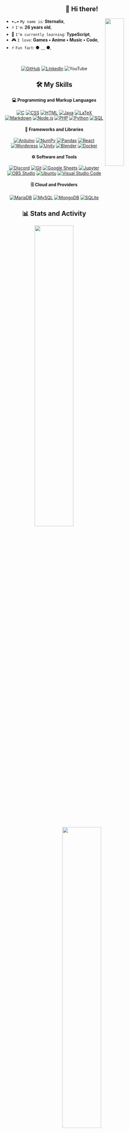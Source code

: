 <h2 align="center">👋 Hi there!</h2>

<img align='right' src='https://media.giphy.com/media/v1.Y2lkPTc5MGI3NjExaTJoZzFvd2c2Zjl1MWx1MXBuNjBxbzhncDhzdGY2ZGRkeWZxY3ViMCZlcD12MV9pbnRlcm5hbF9naWZfYnlfaWQmY3Q9Zw/rIW56mlGblHQo7BBBX/source.gif' width='35%'>  

* •ᴗ• `My name is`: **Sternalix**,
* ⚡ `I'm`: **26 years old**,
* 🌱 `I’m currently learning`: **TypeScript**,
* 🎮  `I love`: **Games • Anime • Music • Code**,
* ⚡ `Fun fact`: ● ﹏ ●,

<br/>

<div align="center">

[![GitHub](https://img.shields.io/badge/github-%23121011.svg?style=for-the-badge&logo=github&logoColor=white)](https://github.com/Sternalix)
[![LinkedIn](https://img.shields.io/badge/linkedin-%230077B5.svg?style=for-the-badge&logo=linkedin&logoColor=white)](https://www.linkedin.com/in/sternalix/)
![YouTube](https://img.shields.io/badge/YouTube-%23FF0000.svg?style=for-the-badge&logo=YouTube&logoColor=white)
</div>

<h2 align="center">🛠️ My Skills</h2>

<h4 align="center">💻  Programming and Markup Languages</h4>

<p align="center">
  <a href="https://github.com/search?q=user%3ADenverCoder1+language%3Ac"><img alt="C" src="https://custom-icon-badges.demolab.com/badge/C-03599C.svg?logo=c-in-hexagon&logoColor=white"></a>
  <a href="https://github.com/search?q=user%3ADenverCoder1+language%3Acss"><img alt="CSS" src="https://img.shields.io/badge/CSS-1572B6.svg?logo=css3&logoColor=white"></a>
  <a href="https://github.com/search?q=user%3ADenverCoder1+language%3Ahtml"><img alt="HTML" src="https://img.shields.io/badge/HTML-E34F26.svg?logo=html5&logoColor=white"></a>
  <a href="https://github.com/search?q=user%3ADenverCoder1+language%3Ajava"><img alt="Java" src="https://custom-icon-badges.demolab.com/badge/Java-007396.svg?logo=java&logoColor=white"></a>
  <a href="https://github.com/search?q=user%3ADenverCoder1+language%3Atex"><img alt="LaTeX" src="https://img.shields.io/badge/LaTeX-008080.svg?logo=LaTeX&logoColor=white"></a>
  <a href="https://github.com/search?q=user%3ADenverCoder1+language%3Amarkdown"><img alt="Markdown" src="https://img.shields.io/badge/Markdown-000000.svg?logo=markdown&logoColor=white"></a>
  <a href="https://github.com/search?q=user%3ADenverCoder1+language%3Ajavascript"><img alt="Node.js" src="https://img.shields.io/badge/Node.js-43853D.svg?logo=node.js&logoColor=white"></a>
  <a href="https://github.com/search?q=user%3ADenverCoder1+language%3Aphp"><img alt="PHP" src="https://img.shields.io/badge/PHP-777BB4.svg?logo=php&logoColor=white"></a>
  <a href="https://github.com/search?q=user%3ADenverCoder1+language%3Apython"><img alt="Python" src="https://img.shields.io/badge/Python-14354C.svg?logo=python&logoColor=white"></a>
  <a href="https://github.com/search?q=user%3ADenverCoder1+language%3Asql"><img alt="SQL" src="https://custom-icon-badges.demolab.com/badge/SQL-025E8C.svg?logo=database&logoColor=white"></a>
</p>

<h4 align="center">🧰 Frameworks and Libraries</h4>

<p align="center">
  <a href="#"><img alt="Arduino" src="https://img.shields.io/badge/-Arduino-00979D?logo=Arduino&logoColor=white"></a>
  <a href="#"><img alt="NumPy" src="https://img.shields.io/badge/Numpy-013243.svg?logo=numpy&logoColor=white"></a>
  <a href="#"><img alt="Pandas" src="https://img.shields.io/badge/Pandas-150458.svg?logo=pandas&logoColor=white"></a>
  <a href="#"><img alt="React" src="https://img.shields.io/badge/React-20232a.svg?logo=react&logoColor=%2361DAFB"></a>
  <a href="#"><img alt="Wordpress" src="https://img.shields.io/badge/Wordpress-21759B?logo=wordpress&logoColor=white"></a>
  <a href="#"><img alt="Unity" src="https://img.shields.io/badge/Unity-000000.svg?logo=unity&logoColor=white"></a>
  <a href="#"><img alt="Blender" src="https://img.shields.io/badge/Blender-%23F5792A.svg?&logo=blender&logoColor=white"></a>
  <a href="#"><img alt="Docker" src="https://img.shields.io/badge/Docker-%230db7ed.svg?&logo=docker&logoColor=white"></a>
</p>

<h4 align="center">⚙ Software and Tools</h4>

<p align="center">
  <a href="#"><img alt="Discord" src="https://img.shields.io/badge/-Discord-5865F2.svg?logo=discord&logoColor=white"></a>
  <a href="#"><img alt="Git" src="https://img.shields.io/badge/Git-F05033.svg?logo=git&logoColor=white"></a>
  <a href="#"><img alt="Google Sheets" src="https://img.shields.io/badge/Sheets-34A853.svg?logo=google%20sheets&logoColor=white"></a>
  <a href="#"><img alt="Jupyter" src="https://img.shields.io/badge/Jupyter-F37626.svg?logo=Jupyter&logoColor=white"></a>
  <a href="#"><img alt="OBS Studio" src="https://img.shields.io/badge/-OBS-302E31?logo=obs-studio&logoColor=white"></a>
  <a href="#"><img alt="Ubuntu" src="https://img.shields.io/badge/Ubuntu-E95420.svg?logo=ubuntu&logoColor=white"></a>
  <a href="#"><img alt="Visual Studio Code" src="https://img.shields.io/badge/Visual%20Studio%20Code-0078d7.svg?logo=visual-studio-code&logoColor=white"></a>
</p>

<h4 align="center">🗄️ Cloud and Providers</h4>

<p align="center">
  <a href="#"><img alt="MariaDB" src="https://img.shields.io/badge/MariaDB-003545.svg?logo=mariadb&logoColor=white"></a>
  <a href="#"><img alt="MySQL" src="https://img.shields.io/badge/MySQL-00f.svg?logo=mysql&logoColor=white"></a>
  <a href="#"><img alt="MongoDB" src ="https://img.shields.io/badge/MongoDB-4ea94b.svg?logo=mongodb&logoColor=white"></a>
  <a href="#"><img alt="SQLite" src ="https://img.shields.io/badge/SQLite-07405e.svg?logo=sqlite&logoColor=white"></a>
</p>

<h2 align="center">📊 Stats and Activity</h2>

<p align="center">
  <img height="50%" width="auto" src ="https://github-readme-stats.vercel.app/api?username=Sternalix&layout=compact&show_icons=true&theme=material-palenight&hide=issues,contribs">
  <img height="50%" width="auto" src ="https://github-readme-stats.vercel.app/api/top-langs/?username=Sternalix&layout=compact&&show_icons=true&theme=material-palenight&hide=jupyter%20notebook,tex,css,php">
</p>

